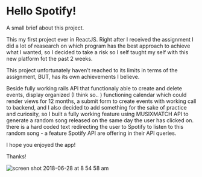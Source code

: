 
# Hello Spotify!

A small brief about this project.

This my first project ever in ReactJS. Right after I received the assignment I did a lot of reasearch on which program has the best approach to achieve what I wanted, so I decided to take a risk so I self taught my self with this new platform fot the past 2 weeks.

This project unfortunately haven’t reached to its limits in terms of the assignment, BUT, has its own achievements I believe.

Beside fully working rails API that functionaly able to create and delete events, display organized (I think so.. ) functioning calendar which could render views for 12 months, a submit form to create events with working call to backend, and I also decided to add something for the sake of practice and curiosity, so I built a fully working feature using MUSIXMATCH API to generate a random song released on the same day the user has clicked on. there is a hard coded text redirecting the user to Spotify to listen to this random song - a feature Spotify API are offering in their API queries.

I hope you enjoyed the app!

Thanks!


![screen shot 2018-06-28 at 8 54 58 am](https://user-images.githubusercontent.com/18123962/42035519-23640102-7ab1-11e8-8de7-a63e67fdf42b.png)
